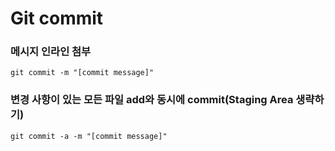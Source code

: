 # Git commit

### 메시지 인라인 첨부

```shell
git commit -m "[commit message]"
```

### 변경 사항이 있는 모든 파일 add와 동시에 commit(Staging Area 생략하기)

```shell
git commit -a -m "[commit message]"
```
